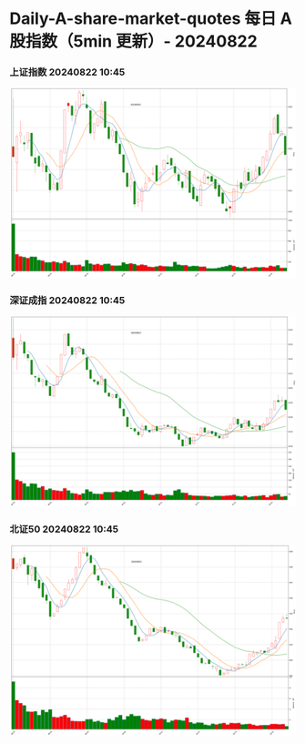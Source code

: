 
# Daily-A-share-market-quotes 每日 A 股指数（5min 更新）- 20240822

### 上证指数 20240822 10:45
![](./fig/2024/8/20240822-sh000001.png)

### 深证成指 20240822 10:45
![](./fig/2024/8/20240822-sz399001.png)

### 北证50 20240822 10:45
![](./fig/2024/8/20240822-bj899050.png)
